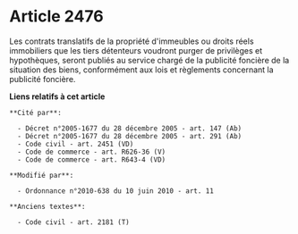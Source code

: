 # Article 2476

Les contrats translatifs de la propriété d'immeubles ou droits réels immobiliers que les tiers détenteurs voudront purger de
privilèges et hypothèques, seront publiés au service chargé de la publicité foncière de la situation des biens, conformément
aux lois et règlements concernant la publicité foncière.

**Liens relatifs à cet article**

	**Cité par**:

	  - Décret n°2005-1677 du 28 décembre 2005 - art. 147 (Ab)
	  - Décret n°2005-1677 du 28 décembre 2005 - art. 291 (Ab)
	  - Code civil - art. 2451 (VD)
	  - Code de commerce - art. R626-36 (V)
	  - Code de commerce - art. R643-4 (VD)

	**Modifié par**:

	  - Ordonnance n°2010-638 du 10 juin 2010 - art. 11

	**Anciens textes**:

	  - Code civil - art. 2181 (T)

